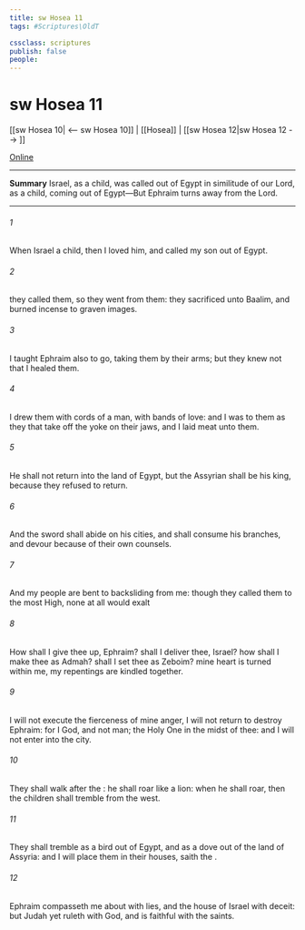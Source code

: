 ```yaml
---
title: sw Hosea 11
tags: #Scriptures\OldT

cssclass: scriptures
publish: false
people:
---
```


# sw Hosea 11
[[sw Hosea 10| <-- sw Hosea 10]] | [[Hosea]] | [[sw Hosea 12|sw Hosea 12 --> ]]

[Online](https://churchofjesuschrist.org/study/scriptures/ot/hosea/11?lang=eng)

---
__Summary__
Israel, as a child, was called out of Egypt in similitude of our Lord, as a child, coming out of Egypt—But Ephraim turns away from the Lord.

---
###### 1 
When Israel  a child, then I loved him, and called my son out of Egypt.

###### 2 
 they called them, so they went from them: they sacrificed unto Baalim, and burned incense to graven images.

###### 3 
I taught Ephraim also to go, taking them by their arms; but they knew not that I healed them.

###### 4 
I drew them with cords of a man, with bands of love: and I was to them as they that take off the yoke on their jaws, and I laid meat unto them.

###### 5 
He shall not return into the land of Egypt, but the Assyrian shall be his king, because they refused to return.

###### 6 
And the sword shall abide on his cities, and shall consume his branches, and devour  because of their own counsels.

###### 7 
And my people are bent to backsliding from me: though they called them to the most High, none at all would exalt 

###### 8 
How shall I give thee up, Ephraim?  shall I deliver thee, Israel? how shall I make thee as Admah?  shall I set thee as Zeboim? mine heart is turned within me, my repentings are kindled together.

###### 9 
I will not execute the fierceness of mine anger, I will not return to destroy Ephraim: for I  God, and not man; the Holy One in the midst of thee: and I will not enter into the city.

###### 10 
They shall walk after the : he shall roar like a lion: when he shall roar, then the children shall tremble from the west.

###### 11 
They shall tremble as a bird out of Egypt, and as a dove out of the land of Assyria: and I will place them in their houses, saith the .

###### 12 
Ephraim compasseth me about with lies, and the house of Israel with deceit: but Judah yet ruleth with God, and is faithful with the saints.

